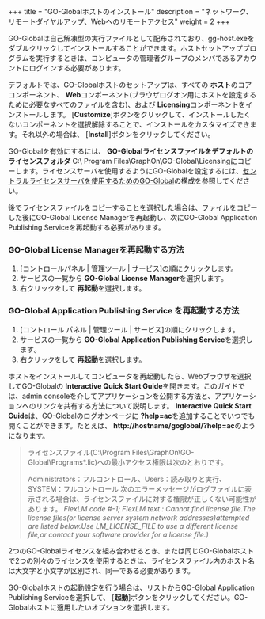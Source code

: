 +++
title = "GO-Globalホストのインストール"
description = "ネットワーク、リモートダイヤルアップ、Webへのリモートアクセス"
weight = 2
+++


GO-Globalは自己解凍型の実行ファイルとして配布されており、gg-host.exeをダブルクリックしてインストールすることができます。ホストセットアッププログラムを実行するときは、コンピュータの管理者グループのメンバであるアカウントにログインする必要があります。

デフォルトでは、GO-Globalホストのセットアップは、すべての **ホスト**のコアコンポーネント、 **Web**コンポーネント(ブラウザログオン用にホストを設定するために必要なすべてのファイルを含む)、および **Licensing**コンポーネントをインストールします。 [**Customize**]ボタンをクリックして、インストールしたくないコンポーネントを選択解除することで、インストールをカスタマイズできます。それ以外の場合は、 [**Install**]ボタンをクリックしてください。

GO-Globalを有効にするには、 **GO-Globalライセンスファイルをデフォルトのライセンスフォルダ** C:\ Program Files\GraphOn\GO-Global\Licensingにコピーします。ライセンスサーバを使用するようにGO-Globalを設定するには、[セントラルライセンスサーバを使用するためのGO-Global](https://app.gitbook.com/@kitasp-goglobal/s/kitasp-documentaion/go-global-6/configuring-the-host/configuring-go-global-to-use-a-central-license-server)の構成を参照してください。

後でライセンスファイルをコピーすることを選択した場合は、ファイルをコピーした後にGO-Global License Managerを再起動し、次にGO-Global Application Publishing Serviceを再起動する必要があります。

### GO-Global License Managerを再起動する方法

1. [コントロールパネル | 管理ツール | サービス]の順にクリックします。
2. サービスの一覧から **GO-Global License Manager**を選択します｡
3. 右クリックをして **再起動**を選択します。

### GO-Global Application Publishing Service を再起動する方法

1. [コントロール パネル | 管理ツール | サービス]の順にクリックします。
2. サービスの一覧から **GO-Global Application Publishing Service**を選択します｡
3. 右クリックをして **再起動**を選択します。

ホストをインストールしてコンピュータを再起動したら、Webブラウザを選択してGO-Globalの **Interactive Quick Start Guide**を開きます。このガイドでは、admin consoleを介してアプリケーションを公開する方法と、アプリケーションへのリンクを共有する方法について説明します。 **Interactive Quick Start Guide**は、GO-Globalのログオンページに **?help=ac**を追加することでいつでも開くことができます。たとえば、 **http://hostname/goglobal/?help=ac**のようになります。

>ライセンスファイル(C:\Program Files\GraphOn\GO-Global\Programs*.lic)への最小アクセス権限は次のとおりです。
>
>Administrators：フルコントロール、Users：読み取りと実行、SYSTEM：フルコントロール 次のエラーメッセージがログファイルに表示される場合は、ライセンスファイルに対する権限が正しくない可能性があります。 _FlexLM code #-1; FlexLM text : Cannot find license file.The license files(or license server system network addresses)attempted are listed below.Use LM_LICENSE_FILE to use a different license file,or contact your software provider for a license file.)_

2つのGO-Globalライセンスを組み合わせるとき、または同じGO-Globalホストで2つの別々のライセンスを使用するときは、ライセンスファイル内のホスト名は大文字と小文字が区別され、同一である必要があります。

GO-Globalホストの起動設定を行う場合は、リストからGO-Global Application Publishing Serviceを選択して、 [**起動**]ボタンをクリックしてください。GO-Globalホストに適用したいオプションを選択します。
